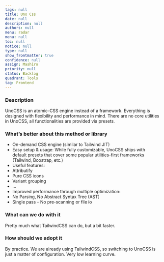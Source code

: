 ```yaml
---
tags: null
title: Uno Css
date: null
description: null
authors: null
menu: radar
menu: null
toc: null
notice: null
type: null
show_frontmatter: true
confidence: null
assign: Mashiro
priority: null
status: Backlog
quadrant: Tools
tag: Frontend
---
```


<!-- table_of_contents 197eafbf-5c15-4789-ab73-a8add2fe61d0 -->

### Description

UnoCSS is an atomic-CSS engine instead of a framework. Everything is designed with flexibility and performance in mind. There are no core utilities in UnoCSS, all functionalities are provided via presets.

### What’s better about this method or library

* On-demand CSS engine (similar to Tailwind JIT)
* Easy setup & usage: While fully customizable, UnoCSS ships with default presets that cover some popular utilities-first frameworks (Tailwind, Boostrap, etc.)
* Useful features:
* Attributify
* Pure CSS icons
* Variant grouping
* …
* Improved performance through multiple optimization:
* No Parsing, No Abstract Syntax Tree (AST)
* Single pass - No pre-scanning or file io

### What can we do with it

Pretty much what TailwindCSS can do, but a bit faster.

### How should we adopt it

By practice. We are already using TailwindCSS, so switching to UnoCSS is just a matter of configuration. Very low learning curve.

<!-- child_database 64d45942-78c0-4c6d-a0b7-6aa35ccad2b6 -->

